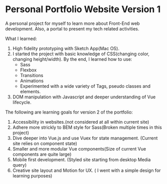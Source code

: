 # Personal Portfolio Website Version 1

A personal project for myself to learn more about Front-End web development. Also, a portal to present my tech related activities. 

What I learned: 

1. High fidelity prototyping with Sketch App(Mac OS).
2. I started the project with basic knowledge of CSS(changing color, changing height/width). By the end, I learned how to use:
    * Sass
    * Flexbox
    * Transitions
    * Animations
    * Experimented with a wide variety of Tags, pseudo classes and elements. 
3. DOM manipulation with Javascript and deeper understanding of Vue lifecycle. 

The following are learning goals for version 2 of the portfolio:

1. Accessibility in websites.(not considered at all within current site)
2. Adhere more strickly to BEM style for Sass(Broken multiple times in this project)
3. Dive deeper into Vue.js and use Vuex for state management. (Current site relies on component state)
4. Smaller and more modular Vue components(Size of current Vue components are quite large)
5. Mobile first development. (Styled site starting from desktop Media query)
6. Creative site layout and Motion for UX. ( I went with a simple design for learning purposes)
